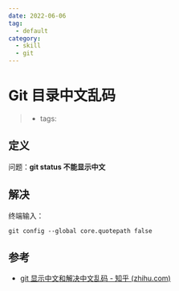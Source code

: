 ```yaml
---
date: 2022-06-06
tag:
  - default
category:
  - skill
  - git
---
```



# Git 目录中文乱码

> - tags:

## 定义

问题：**git status 不能显示中文**

## 解决

终端输入：
```shell
git config --global core.quotepath false
```


## 参考

- [git 显示中文和解决中文乱码 - 知乎 (zhihu.com)](https://zhuanlan.zhihu.com/p/133706032)
